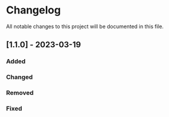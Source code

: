 # Changelog
All notable changes to this project will be documented in this file.

## [1.1.0] - 2023-03-19

### Added

### Changed

### Removed

### Fixed